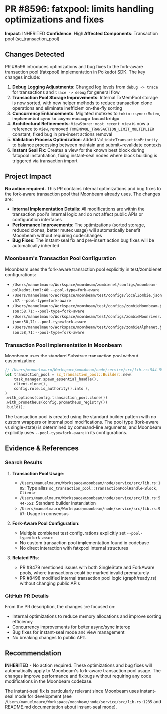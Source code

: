 # PR #8596: fatxpool: limits handling optimizations and fixes

**Impact**: INHERITED
**Confidence**: High
**Affected Components**: Transaction pool (sc_transaction_pool)

## Changes Detected

PR #8596 introduces optimizations and bug fixes to the fork-aware transaction pool (fatxpool) implementation in Polkadot SDK. The key changes include:

1. **Debug Logging Adjustments**: Changed log levels from `debug -> trace` for transactions and `trace -> debug` for general flow
2. **Transaction Pool Storage Improvements**: Internal TxMemPool storage is now sorted, with new helper methods to reduce transaction clone operations and eliminate inefficient on-the-fly sorting
3. **Concurrency Enhancements**: Migrated mutexes to `tokio::sync::Mutex`, implemented sync-to-async message-based bridge
4. **Architectural Refinements**: `ViewStore::most_recent_view` is now a reference to `View`, removed `TXMEMPOOL_TRANSACTION_LIMIT_MULTIPLIER` constant, fixed bug in pre-insert actions removal
5. **Validation Process Optimization**: Added `ValidateTransactionPriority` to balance processing between maintain and submit+revalidate contexts
6. **Instant Seal Fix**: Creates a view for the known best block during fatxpool instantiation, fixing instant-seal nodes where block building is triggered via transaction import

## Project Impact

**No action required.** This PR contains internal optimizations and bug fixes to the fork-aware transaction pool that Moonbeam already uses. The changes are:

- **Internal Implementation Details**: All modifications are within the transaction pool's internal logic and do not affect public APIs or configuration interfaces
- **Performance Improvements**: The optimizations (sorted storage, reduced clones, better mutex usage) will automatically benefit Moonbeam without requiring code changes
- **Bug Fixes**: The instant-seal fix and pre-insert action bug fixes will be automatically inherited

### Moonbeam's Transaction Pool Configuration

Moonbeam uses the fork-aware transaction pool explicitly in test/zombienet configurations:

- `/Users/manuelmauro/Workspace/moonbeam/zombienet/configs/moonbeam-polkadot.toml:40`: `--pool-type=fork-aware`
- `/Users/manuelmauro/Workspace/moonbeam/test/configs/localZombie.json:57`: `--pool-type=fork-aware`
- `/Users/manuelmauro/Workspace/moonbeam/test/configs/zombieMoonbeam.json:58,71`: `--pool-type=fork-aware`
- `/Users/manuelmauro/Workspace/moonbeam/test/configs/zombieMoonriver.json:58,71`: `--pool-type=fork-aware`
- `/Users/manuelmauro/Workspace/moonbeam/test/configs/zombieAlphanet.json:58,71`: `--pool-type=fork-aware`

### Transaction Pool Implementation in Moonbeam

Moonbeam uses the standard Substrate transaction pool without customization:

```rust
// /Users/manuelmauro/Workspace/moonbeam/node/service/src/lib.rs:544-551
let transaction_pool = sc_transaction_pool::Builder::new(
    task_manager.spawn_essential_handle(),
    client.clone(),
    config.role.is_authority().into(),
)
.with_options(config.transaction_pool.clone())
.with_prometheus(config.prometheus_registry())
.build();
```

The transaction pool is created using the standard builder pattern with no custom wrappers or internal pool modifications. The pool type (fork-aware vs single-state) is determined by command-line arguments, and Moonbeam explicitly uses `--pool-type=fork-aware` in its configurations.

## Evidence & References

### Search Results

1. **Transaction Pool Usage**:
   - `/Users/manuelmauro/Workspace/moonbeam/node/service/src/lib.rs:105`: Type alias `sc_transaction_pool::TransactionPoolHandle<Block, Client>`
   - `/Users/manuelmauro/Workspace/moonbeam/node/service/src/lib.rs:544-551`: Standard builder instantiation
   - `/Users/manuelmauro/Workspace/moonbeam/node/service/src/lib.rs:987`: Usage in consensus

2. **Fork-Aware Pool Configuration**:
   - Multiple zombienet test configurations explicitly set `--pool-type=fork-aware`
   - No custom transaction pool implementation found in codebase
   - No direct interaction with fatxpool internal structures

3. **Related PRs**:
   - PR #8479 mentioned issues with both SingleState and ForkAware pools, where transactions could be marked invalid prematurely
   - PR #8498 modified internal transaction pool logic (graph/ready.rs) without changing public APIs

### GitHub PR Details

From the PR description, the changes are focused on:
- Internal optimizations to reduce memory allocations and improve sorting efficiency
- Concurrency improvements for better async/sync interop
- Bug fixes for instant-seal mode and view management
- No breaking changes to public APIs

## Recommendation

**INHERITED** - No action required. These optimizations and bug fixes will automatically apply to Moonbeam's fork-aware transaction pool usage. The changes improve performance and fix bugs without requiring any code modifications in the Moonbeam codebase.

The instant-seal fix is particularly relevant since Moonbeam uses instant-seal mode for development (see `/Users/manuelmauro/Workspace/moonbeam/node/service/src/lib.rs:1235` and README.md documentation about instant-seal mode).
